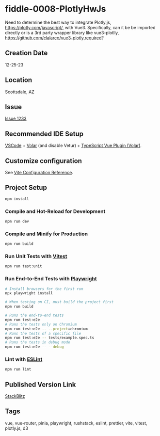 # fiddle-0008-PlotlyHwJs

Need to determine the best way to integrate Plotly.js, https://plotly.com/javascript/, with Vue3. Specifically, can it be be imported directly or is a 3rd party wrapper library like vue3-plotlly, https://github.com/clalarco/vue3-plotly,required?

## Creation Date

12-25-23

## Location

Scottsdale, AZ

## Issue

[Issue 1233](https://github.com/bradyhouse/house/issues/1233)

## Recommended IDE Setup

[VSCode](https://code.visualstudio.com/) + [Volar](https://marketplace.visualstudio.com/items?itemName=Vue.volar) (and disable Vetur) + [TypeScript Vue Plugin (Volar)](https://marketplace.visualstudio.com/items?itemName=Vue.vscode-typescript-vue-plugin).

## Customize configuration

See [Vite Configuration Reference](https://vitejs.dev/config/).

## Project Setup

```sh
npm install
```

### Compile and Hot-Reload for Development

```sh
npm run dev
```

### Compile and Minify for Production

```sh
npm run build
```

### Run Unit Tests with [Vitest](https://vitest.dev/)

```sh
npm run test:unit
```

### Run End-to-End Tests with [Playwright](https://playwright.dev)

```sh
# Install browsers for the first run
npx playwright install

# When testing on CI, must build the project first
npm run build

# Runs the end-to-end tests
npm run test:e2e
# Runs the tests only on Chromium
npm run test:e2e -- --project=chromium
# Runs the tests of a specific file
npm run test:e2e -- tests/example.spec.ts
# Runs the tests in debug mode
npm run test:e2e -- --debug
```

### Lint with [ESLint](https://eslint.org/)

```sh
npm run lint
```

## Published Version Link

[StackBlitz](https://stackblitz.com/edit/vitejs-vite-bedwq4?file=README.md)

## Tags

vue, vue-router, pinia, playwright, rushstack, eslint, prettier, vite, vitest, plotly.js, d3

